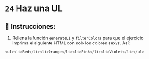 # `24` Haz una UL

## 📝 Instrucciones:

1. Rellena la función `generateLI` y `filterColors` para que el ejercicio imprima el siguiente HTML con solo los colores sexys. Así:

```js
<ul><li>Red</li><li>Orange</li><li>Pink</li><li>Violet</li></ul>
```
